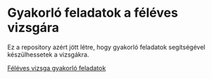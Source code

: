 # Gyakorló feladatok a féléves vizsgára

Ez a repository azért jött létre,
hogy gyakorló feladatok segítségével készülhessetek a vizsgákra.

[Féléves vizsga gyakorló feladatok](second-exam.md)
